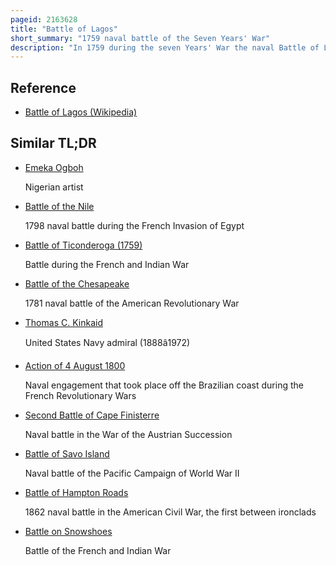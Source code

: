 ```yaml
---
pageid: 2163628
title: "Battle of Lagos"
short_summary: "1759 naval battle of the Seven Years' War"
description: "In 1759 during the seven Years' War the naval Battle of Lagos took Place between a british Fleet commanded by sir Edward Boscawen and a french Fleet under Jean-Franois de la clue-sabra. They fought on 18 august south west of the Gulf of Cdiz and on 19 August to the East of the small portuguese Port of Lagos."
---
```


## Reference

- [Battle of Lagos (Wikipedia)](https://en.wikipedia.org/?curid=2163628)

## Similar TL;DR

- [Emeka Ogboh](/tldr/en/emeka-ogboh)

  Nigerian artist

- [Battle of the Nile](/tldr/en/battle-of-the-nile)

  1798 naval battle during the French Invasion of Egypt

- [Battle of Ticonderoga (1759)](/tldr/en/battle-of-ticonderoga-1759)

  Battle during the French and Indian War

- [Battle of the Chesapeake](/tldr/en/battle-of-the-chesapeake)

  1781 naval battle of the American Revolutionary War

- [Thomas C. Kinkaid](/tldr/en/thomas-c-kinkaid)

  United States Navy admiral (1888â1972)

- [Action of 4 August 1800](/tldr/en/action-of-4-august-1800)

  Naval engagement that took place off the Brazilian coast during the French Revolutionary Wars

- [Second Battle of Cape Finisterre](/tldr/en/second-battle-of-cape-finisterre)

  Naval battle in the War of the Austrian Succession

- [Battle of Savo Island](/tldr/en/battle-of-savo-island)

  Naval battle of the Pacific Campaign of World War II

- [Battle of Hampton Roads](/tldr/en/battle-of-hampton-roads)

  1862 naval battle in the American Civil War, the first between ironclads

- [Battle on Snowshoes](/tldr/en/battle-on-snowshoes)

  Battle of the French and Indian War
